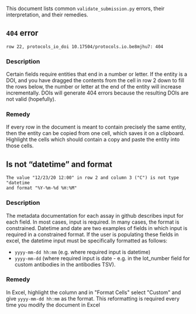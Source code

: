 This document lists common `validate_submission.py` errors, their interpretation, and their remedies.

## `404` error
```
row 22, protocols_io_doi 10.17504/protocols.io.be8mjhu7: 404
```

### Description
Certain fields require entities that end in a number or letter. If the entity is a DOI, and you have dragged the contents from the cell in row 2 down to fill the rows below, the number or letter at the end of the entity will increase incrementally. DOIs will generate 404 errors because the resulting DOIs are not valid (hopefully).

### Remedy
If every row in the document is meant to contain precisely the same entity, then the entity can be copied from one cell, which saves it on a clipboard. Highlight the cells which should contain a copy and paste the entity into those cells.

## Is not “datetime” and format
```
The value "12/23/20 12:00" in row 2 and column 3 ("C") is not type "datetime
and format "%Y-%m-%d %H:%M"
```

### Description
The metadata documentation for each assay in github describes input for each field. 
In most cases, input is required. In many cases, the format is constrained. Datetime and date are two examples of fields in which input is required in a constrained format.  If the user is populating these fields in excel, the datetime input must be specifically formatted as follows:
- `yyyy-mm-dd hh:mm` (e.g. where required input is datetime)
- `yyyy-mm-dd` (where required input is date - e.g. in the lot_number field for custom antibodies in the antibodies TSV).

### Remedy
In Excel, highlight the column and in "Format Cells" select "Custom" and give 
`yyyy-mm-dd hh:mm` as the format.
This reformatting is required every time you modify the document in Excel 


